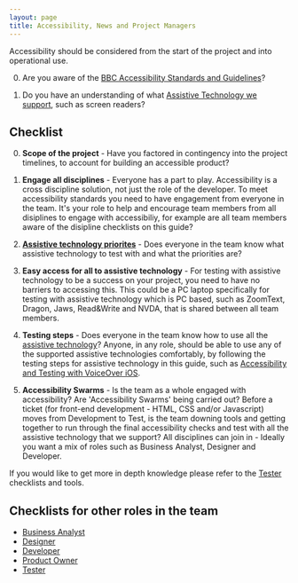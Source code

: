 ```yaml
---
layout: page
title: Accessibility, News and Project Managers
---
```

Accessibility should be considered from the start of the project and into operational use.

0. Are you aware of the [BBC Accessibility Standards and Guidelines](https://www.bbc.co.uk/accessibility/forproducts/guides/mobile/)?

0. Do you have an understanding of what [Assistive Technology we support](/assistive-technology/testing.html#supported-at), such as screen readers?

## Checklist

0. **Scope of the project** - Have you factored in contingency into the project timelines, to account for building an accessible product?

0. **Engage all disciplines** - Everyone has a part to play. Accessibility is a cross discipline solution,
not just the role of the developer. To meet accessibility standards you need to have engagement from everyone in the team. It's your role to help and encourage team members from all disiplines to engage with accessibiliy, for example are all team members aware of the disipline checklists on this guide?

0. **[Assistive technology priorites](/assistive-technology/testing.html)** - Does everyone in the team know what assistive technology to test with and what the priorities are?

0. **Easy access for all to assistive technology** - For testing with assistive technology to be a success on your project, you need to have no barriers to accessing this. This could be a PC laptop specifically for testing with assistive technology which is PC based, such as ZoomText, Dragon, Jaws, Read&Write and NVDA, that is shared between all team members.

0. **Testing steps** - Does everyone in the team know how to use all the [assistive technology](/assistive-technology/testing.html#supported-at)? Anyone, in any role, should be able to use any of the supported assistive technologies comfortably, by following the testing steps for assistive technology in this guide, such as [Accessibility and Testing with VoiceOver iOS](accessibility-and-testing-with-voiceover-ios).

0. **Accessibility Swarms** - Is the team as a whole engaged with accessibility? Are 'Accessibility Swarms' being carried out? Before a ticket (for front-end development - HTML, CSS and/or Javascript) moves from Development to Test, is the team downing tools and getting together to run through the final accessibility checks and test with all the assistive technology that we support? All disciplines can join in - Ideally you want a mix of roles such as Business Analyst, Designer and Developer.

If you would like to get more in depth knowledge please refer to the [Tester](accessibility-news-and-testers) checklists and tools.

## Checklists for other roles in the team

- [Business Analyst](accessibility-news-and-business-analysts)
- [Designer](accessibility-news-and-designers)
- [Developer](accessibility-news-and-developers)
- [Product Owner](accessibility-news-and-product-owners)
- [Tester](accessibility-news-and-testers)
